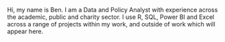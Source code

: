 Hi, my name is Ben. I am a Data and Policy Analyst with experience across the academic, public and charity sector. 
I use R, SQL, Power BI and Excel across a range of projects within my work, and outside of work which will appear here.


